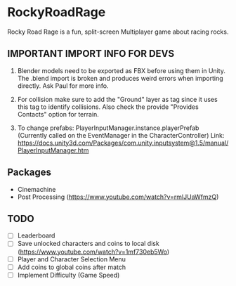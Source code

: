 # RockyRoadRage
Rocky Road Rage is a fun, split-screen Multiplayer game about racing rocks.

## IMPORTANT IMPORT INFO FOR DEVS
1) Blender models need to be exported as FBX before using them in Unity. 
The .blend import is broken and produces weird errors when importing directly. 
Ask Paul for more info.

2) For collision make sure to add the "Ground" layer as tag since it uses this tag to identify collisions.
Also check the provide "Provides Contacts" option for terrain.

3) To change prefabs: PlayerInputManager.instance.playerPrefab (Currently called on the EventManager in the CharacterController) Link: https://docs.unity3d.com/Packages/com.unity.inputsystem@1.5/manual/PlayerInputManager.htm

## Packages
* Cinemachine
* Post Processing (https://www.youtube.com/watch?v=rmlJUaWfmzQ)

## TODO
- [ ] Leaderboard
- [ ] Save unlocked characters and coins to local disk (https://www.youtube.com/watch?v=1mf730eb5Wo)
- [ ] Player and Character Selection Menu
- [ ] Add coins to global coins after match
- [ ] Implement Difficulty (Game Speed)